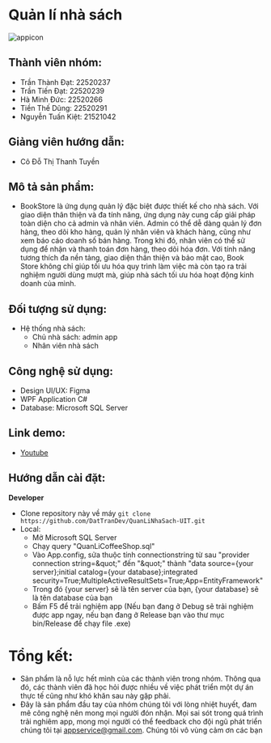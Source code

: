 # Quản lí nhà sách
![appicon](https://raw.githubusercontent.com/DatTranDev/QuanLiNhaSach-UIT/master/QuanLiNhaSach/Resources/Icon/AppIcon.ico)

## Thành viên nhóm:
- Trần Thành Đạt: 22520237
- Trần Tiến Đạt: 22520239
- Hà Minh Đức: 22520266
- Tiền Thế Dũng: 22520291
- Nguyễn Tuấn Kiệt: 21521042
## Giảng viên hướng dẫn:
- Cô Đỗ Thị Thanh Tuyền
## Mô tả sản phẩm:
- BookStore là ứng dụng quản lý đặc biệt được thiết kế cho nhà sách. Với giao diện thân thiện và đa tính năng, ứng dụng này cung cấp giải pháp toàn diện cho cả admin và nhân viên. Admin có thể dễ dàng quản lý đơn hàng, theo dõi kho hàng, quản lý nhân viên và khách hàng, cũng như xem báo cáo doanh số bán hàng. Trong khi đó, nhân viên có thể sử dụng để nhận và thanh toán đơn hàng, theo dõi hóa đơn. Với tính năng tương thích đa nền tảng, giao diện thân thiện và bảo mật cao, Book Store không chỉ giúp tối ưu hóa quy trình làm việc mà còn tạo ra trải nghiệm người dùng mượt mà, giúp nhà sách tối ưu hóa hoạt động kinh doanh của mình.
## Đối tượng sử dụng:
- Hệ thống nhà sách:
  - Chủ nhà sách: admin app
  - Nhân viên nhà sách
## Công nghệ sử dụng:
- Design UI/UX: Figma
- WPF Application C#
- Database: Microsoft SQL Server
## Link demo:
- [Youtube]()
## Hướng dẫn cài đặt:
**Developer**
- Clone repository này về máy
  `git clone https://github.com/DatTranDev/QuanLiNhaSach-UIT.git`
- Local:
  - Mở Microsoft SQL Server
  - Chạy query "QuanLiCoffeeShop.sql"
  - Vào App.config, sửa thuộc tính connectionstring từ sau "provider connection string=\&quot;" đến "\&quot;" thành "data source={your server};initial catalog={your database};integrated security=True;MultipleActiveResultSets=True;App=EntityFramework"
  - Trong đó {your server} sẽ là tên server của bạn, {your database} sẽ là tên database của bạn
  - Bấm F5 để trải nghiệm app (Nếu bạn đang ở Debug sẽ trải nghiệm được app ngay, nếu bạn đang ở Release bạn vào thư mục bin/Release để chạy file .exe)
# Tổng kết:
- Sản phẩm là nỗ lực hết mình của các thành viên trong nhóm. Thông qua đó, các thành viên đã học hỏi được nhiều về việc phát triển một dự án thực tế cũng như khó khăn sau này gặp phải.
- Đây là sản phẩm đầu tay của nhóm chúng tôi với lòng nhiệt huyết, đam mê công nghệ nên mong mọi người đón nhận. Mọi sai sót trong quá trình trải nghiêm app, mong mọi người có thể feedback cho đội ngũ phát triển chúng tôi tại appservice@gmail.com. Chúng tôi vô vùng cảm ơn các bạn
